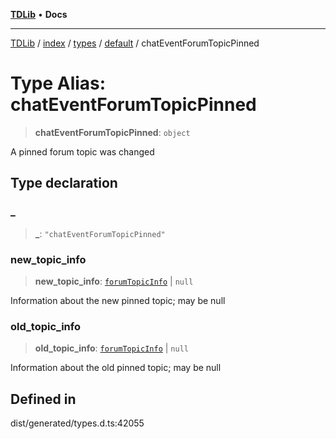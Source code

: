 [**TDLib**](../../../../../../README.md) • **Docs**

***

[TDLib](../../../../../../modules.md) / [index](../../../../../README.md) / [types](../../../README.md) / [default](../README.md) / chatEventForumTopicPinned

# Type Alias: chatEventForumTopicPinned

> **chatEventForumTopicPinned**: `object`

A pinned forum topic was changed

## Type declaration

### \_

> **\_**: `"chatEventForumTopicPinned"`

### new\_topic\_info

> **new\_topic\_info**: [`forumTopicInfo`](forumTopicInfo.md) \| `null`

Information about the new pinned topic; may be null

### old\_topic\_info

> **old\_topic\_info**: [`forumTopicInfo`](forumTopicInfo.md) \| `null`

Information about the old pinned topic; may be null

## Defined in

dist/generated/types.d.ts:42055
